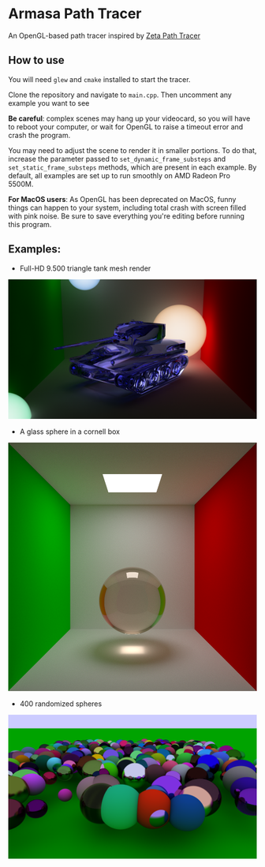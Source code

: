 # Armasa Path Tracer

An OpenGL-based path tracer inspired by [Zeta Path Tracer](https://github.com/Magorx/zeta_path_tracer)

## How to use

You will need `glew` and `cmake` installed to
start the tracer.

Clone the repository and navigate to `main.cpp`.
Then uncomment any example you want to see

**Be careful**: complex scenes may hang up your videocard,
so you will have to reboot your computer, or wait for
OpenGL to raise a timeout error and crash the program.

You may need to adjust the scene to render it in
smaller portions. To do that, increase the parameter
passed to `set_dynamic_frame_substeps` and
`set_static_frame_substeps` methods, which are present in
each example. By default, all examples are set up to run
smoothly on AMD Radeon Pro 5500M.

**For MacOS users**: As OpenGL has been deprecated on MacOS,
funny things can happen to your system, including total crash
with screen filled with pink noise. Be sure to save everything
you're editing before running this program.


## Examples:

- Full-HD 9.500 triangle tank mesh render

![High-resolution glass tank](./showcase/tank.png)

- A glass sphere in a cornell box

![Glass sphere](./showcase/glass-sphere.png)

- 400 randomized spheres

![A lot of spheres](./showcase/a-lot-of-spheres.png)